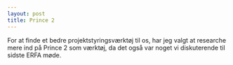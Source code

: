 ```yaml
---
layout: post
title: Prince 2
---
```


For at finde et bedre projektstyringsværktøj til os, har jeg valgt at researche mere ind på Prince 2 som værktøj,
da det også var noget vi diskuterende til sidste ERFA møde. 
